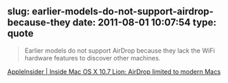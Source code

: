slug: earlier-models-do-not-support-airdrop-because-they
date: 2011-08-01 10:07:54
type: quote
---

> Earlier models do not support AirDrop because they lack the WiFi hardware features to discover other machines.

[AppleInsider | Inside Mac OS X 10.7 Lion: AirDrop limited to modern Macs](http://www.appleinsider.com/articles/11/07/29/inside_mac_os_x_10_7_lion_airdrop_limited_to_modern_macs.html)

